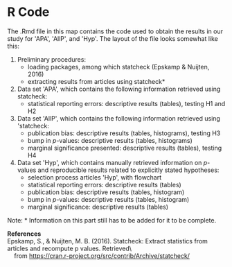 # R Code

The .Rmd file in this map contains the code used to obtain the results in our study for 'APA', 'AllP', and 'Hyp'. The layout of the file looks somewhat like this:
1. Preliminary procedures:
   - loading packages, among which statcheck (Epskamp & Nuijten, 2016)
   - extracting results from articles using statcheck*
2. Data set 'APA', which contains the following information retrieved using statcheck:
   - statistical reporting errors: descriptive results (tables), testing H1 and H2
3. Data set 'AllP', which contains the following information retrieved using 'statcheck:
   - publication bias: descriptive results (tables, histograms), testing H3
   - bump in *p*-values: descriptive results (tables, histograms)
   - marginal significance presented: descriptive results (tables), testing H4
4. Data set 'Hyp', which contains manually retrieved information on *p*-values and reproducible results related to explicitly stated hypotheses:
   - selection process articles 'Hyp', with flowchart 
   - statistical reporting errors: descriptive results (tables)
   - publication bias: descriptive results (tables, histogram)
   - bump in *p*-values: descriptive results (tables, histogram)
   - marginal significance: descriptive results (tables) 

Note: * Information on this part still has to be added for it to be complete.

**References**\
Epskamp, S., & Nuijten, M. B. (2016). Statcheck: Extract statistics from articles and recompute p values. Retrieved\  
&nbsp;&nbsp;&nbsp;&nbsp;from https://cran.r-project.org/src/contrib/Archive/statcheck/
